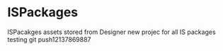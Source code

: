 # ISPackages
ISPacakges assets stored from Designer
new projec for all IS packages
testing git push12137869887
